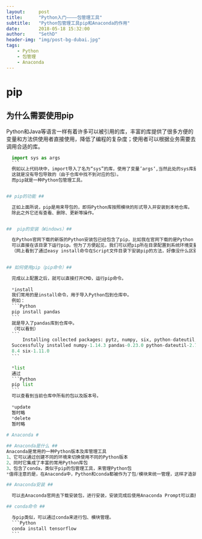 ```yaml
---
layout:     post
title:      "Python入门————包管理工具"
subtitle:   "Python包管理工具pip和Anaconda的作用"
date:       2018-05-18 15:32:00
author:     "SethD"
header-img: "img/post-bg-dubai.jpg"
tags:
    - Python
    - 包管理
	- Anaconda
---
```


# pip #
## 为什么需要使用pip ##

  Python和Java等语言一样有着许多可以被引用的库，丰富的库提供了很多方便的变量和方法供使用者直接使用，降低了编程的复杂度；使用者可以根据业务需要去调用合适的库。
  ```Python
	import sys as args
	```
	例如以上代码块中，import导入了名为“sys”的库，使用了变量’args‘,当然此处的sys库是Python自带的，所以在调用时不会出现问题，但当我们在首次安装Python而且未安装对应的包之前，导包就会出现No module named '**'的错误信息。
	这就是没有导包导致的（由于仓库中找不到对应的包）。
	而pip就是一种Python包管理工具。


## pip的功能 ##

	正如上面所说，pip是用来导包的，即将Python库按照模块的形式导入并安装到本地仓库。
	除此之外它还有查看、删除、更新等操作。


##	pip的安装（Windows）##

	在Python官网下载的新版的Python安装包已经包含了pip，比如我在官网下载的是Python 3.6.3，其根目录为Python36，在根目录下的Script文件夹包含了pip执行文件。
	可以直接在该目录下运行pip。但为了方便起见，我们可以把pip所在目录配置到系统环境变量Path中，这样就可以直接在CMD控制台中调用pip命令。
	（网上看到了通过easy install命令在Script文件目录下安装pip的方法，好像没什么区别）
		

## 如何使用pip（pip命令）##

	完成以上配置之后，就可以直接打开CMD，运行pip命令。
	
	*install
	我们常用的是install命令，用于导入Python包到仓库中。
	例如：
	```Python
	pip install pandas
	```
	就是导入了pandas库到仓库中。
	（可以看到）
	```
		Installing collected packages: pytz, numpy, six, python-dateutil, pandas
	Successfully installed numpy-1.14.3 pandas-0.23.0 python-dateutil-2.7.3 pytz-201
	8.4 six-1.11.0
	```
	
	*list
	通过 
	```Python
	pip list
	```
	可以查看到当前仓库中所有的包以及版本号。
	
	*update
	暂时略
	*delete
	暂时略
	
# Anaconda #

## Anaconda是什么 ##
 Anaconda是常用的一种Python版本及库管理工具
 1、它可以通过创建不同的环境来切换使用不同的Python版本
 2、同时它集成了丰富的常用Python库包
 3、包含了conda，类似于pip的包管理工具，来管理Python包
 *值得注意的是，在Anaconda中，Python和conda都被作为了包/模块来统一管理，这样才造就了它可以随意切换版本环境的特性。

## Anaconda安装 ##

	可以去Anaconda官网去下载安装包，进行安装，安装完成后使用Anaconda Prompt可以直接使用对应命令

## conda命令 ##

	与pip类似，可以通过conda来进行包、模块管理。
	```Python
	conda install tensorflow
	```
	

